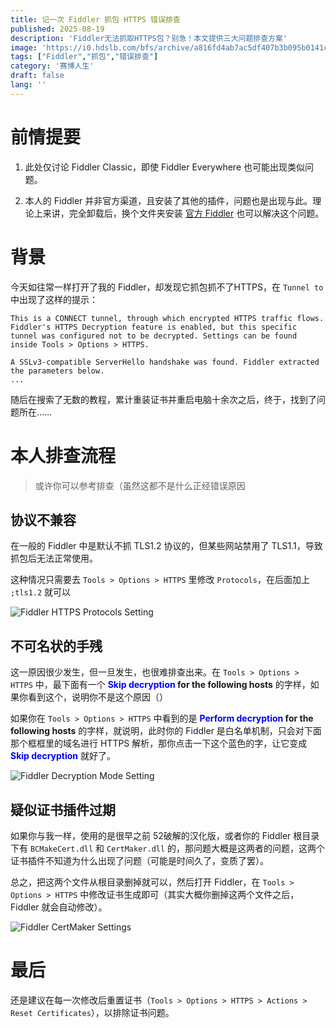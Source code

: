 ```yaml
---
title: 记一次 Fiddler 抓包 HTTPS 错误排查
published: 2025-08-19
description: 'Fiddler无法抓取HTTPS包？别急！本文提供三大问题排查方案'
image: 'https://i0.hdslb.com/bfs/archive/a816fd4ab7ac5df407b3b095b0141c3a0bff5f4e.jpg'
tags: ["Fiddler","抓包","错误排查"]
category: '赛博人生'
draft: false 
lang: ''
---
```


# 前情提要

1. 此处仅讨论 Fiddler Classic，即使 Fiddler Everywhere 也可能出现类似问题。

2. 本人的 Fiddler 并非官方渠道，且安装了其他的插件，问题也是出现与此。理论上来讲，完全卸载后，换个文件夹安装 [官方 Fiddler](https://www.telerik.com/download/fiddler) 也可以解决这个问题。


# 背景

今天如往常一样打开了我的 Fiddler，却发现它抓包抓不了HTTPS，在 `Tunnel to` 中出现了这样的提示：

```Fiddler
This is a CONNECT tunnel, through which encrypted HTTPS traffic flows.
Fiddler's HTTPS Decryption feature is enabled, but this specific tunnel was configured not to be decrypted. Settings can be found inside Tools > Options > HTTPS.

A SSLv3-compatible ServerHello handshake was found. Fiddler extracted the parameters below.
...
```

随后在搜索了无数的教程，累计重装证书并重启电脑十余次之后，终于，找到了问题所在……

# 本人排查流程

> 或许你可以参考排查（虽然这都不是什么正经错误原因

## 协议不兼容

在一般的 Fiddler 中是默认不抓 TLS1.2 协议的，但某些网站禁用了 TLS1.1，导致抓包后无法正常使用。

这种情况只需要去 `Tools > Options > HTTPS` 里修改 `Protocols`，在后面加上 `;tls1.2` 就可以

![Fiddler HTTPS Protocols Setting](http://i0.hdslb.com/bfs/new_dyn/12a4dc2c67eef03314c42461140854781754348361.png@.webp)

## 不可名状的手残

这一原因很少发生，但一旦发生，也很难排查出来。在 `Tools > Options > HTTPS` 中，最下面有一个 **<font color="blue">Skip decryption</font> for the following hosts** 的字样，如果你看到这个，说明你不是这个原因（）

如果你在 `Tools > Options > HTTPS` 中看到的是 **<font color="blue">Perform decryption</font> for the following hosts** 的字样，就说明，此时你的 Fiddler 是白名单机制，只会对下面那个框框里的域名进行 HTTPS 解析，那你点击一下这个蓝色的字，让它变成 **<font color="blue">Skip decryption</font>** 就好了。

![Fiddler Decryption Mode Setting](http://i0.hdslb.com/bfs/new_dyn/4a70e252569d260973235c8ec467cf781754348361.png@.webp)

## 疑似证书插件过期

如果你与我一样，使用的是很早之前 52破解的汉化版，或者你的 Fiddler 根目录下有 `BCMakeCert.dll` 和 `CertMaker.dll` 的，那问题大概是这两者的问题，这两个证书插件不知道为什么出现了问题（可能是时间久了，变质了罢）。

总之，把这两个文件从根目录删掉就可以，然后打开 Fiddler，在 `Tools > Options > HTTPS` 中修改证书生成即可（其实大概你删掉这两个文件之后，Fiddler 就会自动修改）。

![Fiddler CertMaker Settings](http://i0.hdslb.com/bfs/new_dyn/6f72fbffdaa62abcf6b067a270c272821754348361.png@.webp)

# 最后

还是建议在每一次修改后重置证书（`Tools > Options > HTTPS > Actions > Reset Certificates`），以排除证书问题。

